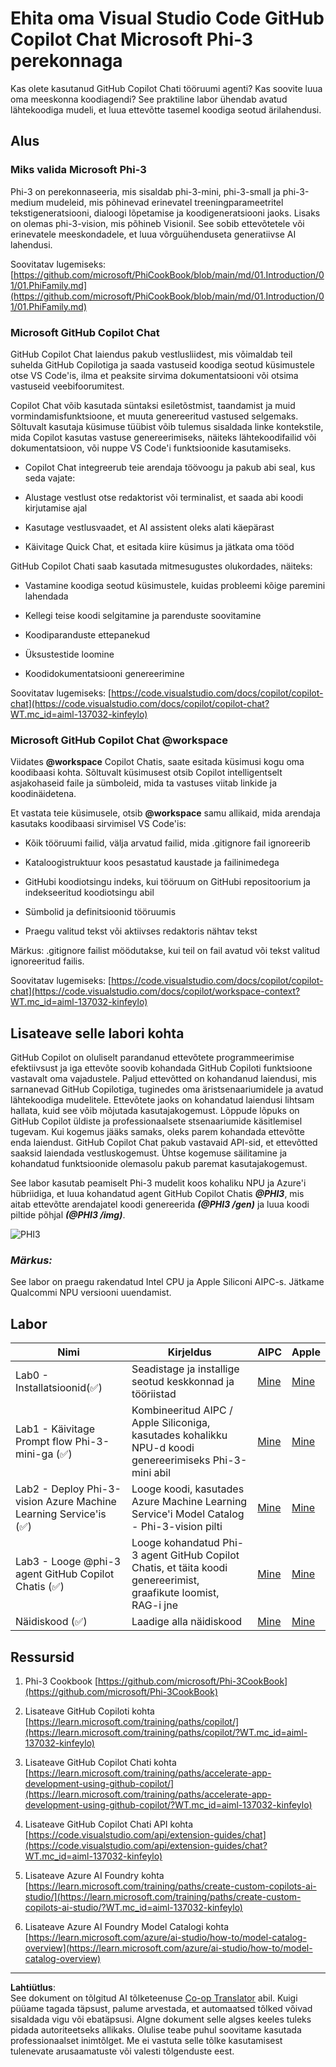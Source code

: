 <!--
CO_OP_TRANSLATOR_METADATA:
{
  "original_hash": "00b7a699de8ac405fa821f4c0f7fc0ab",
  "translation_date": "2025-10-11T11:55:12+00:00",
  "source_file": "md/02.Application/02.Code/Phi3/VSCodeExt/README.md",
  "language_code": "et"
}
-->
# **Ehita oma Visual Studio Code GitHub Copilot Chat Microsoft Phi-3 perekonnaga**

Kas olete kasutanud GitHub Copilot Chati tööruumi agenti? Kas soovite luua oma meeskonna koodiagendi? See praktiline labor ühendab avatud lähtekoodiga mudeli, et luua ettevõtte tasemel koodiga seotud ärilahendusi.

## **Alus**

### **Miks valida Microsoft Phi-3**

Phi-3 on perekonnaseeria, mis sisaldab phi-3-mini, phi-3-small ja phi-3-medium mudeleid, mis põhinevad erinevatel treeningparameetritel tekstigeneratsiooni, dialoogi lõpetamise ja koodigeneratsiooni jaoks. Lisaks on olemas phi-3-vision, mis põhineb Visionil. See sobib ettevõtetele või erinevatele meeskondadele, et luua võrguühenduseta generatiivse AI lahendusi.

Soovitatav lugemiseks: [https://github.com/microsoft/PhiCookBook/blob/main/md/01.Introduction/01/01.PhiFamily.md](https://github.com/microsoft/PhiCookBook/blob/main/md/01.Introduction/01/01.PhiFamily.md)

### **Microsoft GitHub Copilot Chat**

GitHub Copilot Chat laiendus pakub vestlusliidest, mis võimaldab teil suhelda GitHub Copilotiga ja saada vastuseid koodiga seotud küsimustele otse VS Code'is, ilma et peaksite sirvima dokumentatsiooni või otsima vastuseid veebifoorumitest.

Copilot Chat võib kasutada süntaksi esiletõstmist, taandamist ja muid vormindamisfunktsioone, et muuta genereeritud vastused selgemaks. Sõltuvalt kasutaja küsimuse tüübist võib tulemus sisaldada linke kontekstile, mida Copilot kasutas vastuse genereerimiseks, näiteks lähtekoodifailid või dokumentatsioon, või nuppe VS Code'i funktsioonide kasutamiseks.

- Copilot Chat integreerub teie arendaja töövoogu ja pakub abi seal, kus seda vajate:

- Alustage vestlust otse redaktorist või terminalist, et saada abi koodi kirjutamise ajal

- Kasutage vestlusvaadet, et AI assistent oleks alati käepärast

- Käivitage Quick Chat, et esitada kiire küsimus ja jätkata oma tööd

GitHub Copilot Chati saab kasutada mitmesugustes olukordades, näiteks:

- Vastamine koodiga seotud küsimustele, kuidas probleemi kõige paremini lahendada

- Kellegi teise koodi selgitamine ja parenduste soovitamine

- Koodiparanduste ettepanekud

- Üksustestide loomine

- Koodidokumentatsiooni genereerimine

Soovitatav lugemiseks: [https://code.visualstudio.com/docs/copilot/copilot-chat](https://code.visualstudio.com/docs/copilot/copilot-chat?WT.mc_id=aiml-137032-kinfeylo)

### **Microsoft GitHub Copilot Chat @workspace**

Viidates **@workspace** Copilot Chatis, saate esitada küsimusi kogu oma koodibaasi kohta. Sõltuvalt küsimusest otsib Copilot intelligentselt asjakohaseid faile ja sümboleid, mida ta vastuses viitab linkide ja koodinäidetena.

Et vastata teie küsimusele, otsib **@workspace** samu allikaid, mida arendaja kasutaks koodibaasi sirvimisel VS Code'is:

- Kõik tööruumi failid, välja arvatud failid, mida .gitignore fail ignoreerib

- Kataloogistruktuur koos pesastatud kaustade ja failinimedega

- GitHubi koodiotsingu indeks, kui tööruum on GitHubi repositoorium ja indekseeritud koodiotsingu abil

- Sümbolid ja definitsioonid tööruumis

- Praegu valitud tekst või aktiivses redaktoris nähtav tekst

Märkus: .gitignore failist möödutakse, kui teil on fail avatud või tekst valitud ignoreeritud failis.

Soovitatav lugemiseks: [https://code.visualstudio.com/docs/copilot/copilot-chat](https://code.visualstudio.com/docs/copilot/workspace-context?WT.mc_id=aiml-137032-kinfeylo)

## **Lisateave selle labori kohta**

GitHub Copilot on oluliselt parandanud ettevõtete programmeerimise efektiivsust ja iga ettevõte soovib kohandada GitHub Copiloti funktsioone vastavalt oma vajadustele. Paljud ettevõtted on kohandanud laiendusi, mis sarnanevad GitHub Copilotiga, tuginedes oma äristsenaariumidele ja avatud lähtekoodiga mudelitele. Ettevõtete jaoks on kohandatud laiendusi lihtsam hallata, kuid see võib mõjutada kasutajakogemust. Lõppude lõpuks on GitHub Copilot üldiste ja professionaalsete stsenaariumide käsitlemisel tugevam. Kui kogemus jääks samaks, oleks parem kohandada ettevõtte enda laiendust. GitHub Copilot Chat pakub vastavaid API-sid, et ettevõtted saaksid laiendada vestluskogemust. Ühtse kogemuse säilitamine ja kohandatud funktsioonide olemasolu pakub paremat kasutajakogemust.

See labor kasutab peamiselt Phi-3 mudelit koos kohaliku NPU ja Azure'i hübriidiga, et luua kohandatud agent GitHub Copilot Chatis ***@PHI3***, mis aitab ettevõtte arendajatel koodi genereerida ***(@PHI3 /gen)*** ja luua koodi piltide põhjal ***(@PHI3 /img)***.

![PHI3](../../../../../../../imgs/02/vscodeext/cover.png)

### ***Märkus:*** 

See labor on praegu rakendatud Intel CPU ja Apple Siliconi AIPC-s. Jätkame Qualcommi NPU versiooni uuendamist.

## **Labor**

| Nimi | Kirjeldus | AIPC | Apple |
| ------------ | ----------- | -------- |-------- |
| Lab0 - Installatsioonid(✅) | Seadistage ja installige seotud keskkonnad ja tööriistad | [Mine](./HOL/AIPC/01.Installations.md) |[Mine](./HOL/Apple/01.Installations.md) |
| Lab1 - Käivitage Prompt flow Phi-3-mini-ga (✅) | Kombineeritud AIPC / Apple Siliconiga, kasutades kohalikku NPU-d koodi genereerimiseks Phi-3-mini abil | [Mine](./HOL/AIPC/02.PromptflowWithNPU.md) |  [Mine](./HOL/Apple/02.PromptflowWithMLX.md) |
| Lab2 - Deploy Phi-3-vision Azure Machine Learning Service'is (✅) | Looge koodi, kasutades Azure Machine Learning Service'i Model Catalog - Phi-3-vision pilti | [Mine](./HOL/AIPC/03.DeployPhi3VisionOnAzure.md) |[Mine](./HOL/Apple/03.DeployPhi3VisionOnAzure.md) |
| Lab3 - Looge @phi-3 agent GitHub Copilot Chatis (✅)  | Looge kohandatud Phi-3 agent GitHub Copilot Chatis, et täita koodi genereerimist, graafikute loomist, RAG-i jne | [Mine](./HOL/AIPC/04.CreatePhi3AgentInVSCode.md) | [Mine](./HOL/Apple/04.CreatePhi3AgentInVSCode.md) |
| Näidiskood (✅)  | Laadige alla näidiskood | [Mine](../../../../../../../code/07.Lab/01/AIPC) | [Mine](../../../../../../../code/07.Lab/01/Apple) |

## **Ressursid**

1. Phi-3 Cookbook [https://github.com/microsoft/Phi-3CookBook](https://github.com/microsoft/Phi-3CookBook)

2. Lisateave GitHub Copiloti kohta [https://learn.microsoft.com/training/paths/copilot/](https://learn.microsoft.com/training/paths/copilot/?WT.mc_id=aiml-137032-kinfeylo)

3. Lisateave GitHub Copilot Chati kohta [https://learn.microsoft.com/training/paths/accelerate-app-development-using-github-copilot/](https://learn.microsoft.com/training/paths/accelerate-app-development-using-github-copilot/?WT.mc_id=aiml-137032-kinfeylo)

4. Lisateave GitHub Copilot Chati API kohta [https://code.visualstudio.com/api/extension-guides/chat](https://code.visualstudio.com/api/extension-guides/chat?WT.mc_id=aiml-137032-kinfeylo)

5. Lisateave Azure AI Foundry kohta [https://learn.microsoft.com/training/paths/create-custom-copilots-ai-studio/](https://learn.microsoft.com/training/paths/create-custom-copilots-ai-studio/?WT.mc_id=aiml-137032-kinfeylo)

6. Lisateave Azure AI Foundry Model Catalogi kohta [https://learn.microsoft.com/azure/ai-studio/how-to/model-catalog-overview](https://learn.microsoft.com/azure/ai-studio/how-to/model-catalog-overview)

---

**Lahtiütlus**:  
See dokument on tõlgitud AI tõlketeenuse [Co-op Translator](https://github.com/Azure/co-op-translator) abil. Kuigi püüame tagada täpsust, palume arvestada, et automaatsed tõlked võivad sisaldada vigu või ebatäpsusi. Algne dokument selle algses keeles tuleks pidada autoriteetseks allikaks. Olulise teabe puhul soovitame kasutada professionaalset inimtõlget. Me ei vastuta selle tõlke kasutamisest tulenevate arusaamatuste või valesti tõlgenduste eest.